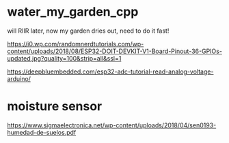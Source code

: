 # water_my_garden_cpp
will RIIR later, now my garden dries out, need to do it fast!

https://i0.wp.com/randomnerdtutorials.com/wp-content/uploads/2018/08/ESP32-DOIT-DEVKIT-V1-Board-Pinout-36-GPIOs-updated.jpg?quality=100&strip=all&ssl=1

https://deepbluembedded.com/esp32-adc-tutorial-read-analog-voltage-arduino/



# moisture sensor
https://www.sigmaelectronica.net/wp-content/uploads/2018/04/sen0193-humedad-de-suelos.pdf
